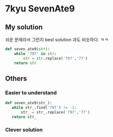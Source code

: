 # 7kyu SevenAte9

## My solution

쉬운 문제라서 그런지 best solution 과도 비슷하다. ㅋㅋ

```python
def seven_ate9(str):
    while '797' in str:
        str = str.replace('797','77')
    return str
```


## Others

### Easier to understand

```python
def seven_ate9(str_):
   while str_.find('797') != -1:
       str_ = str_.replace('797','77')
   return str_
```


### Clever solution

